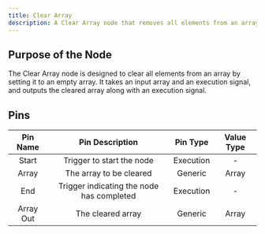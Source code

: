 ```yaml
---
title: Clear Array
description: A Clear Array node that removes all elements from an array.
---
```


## Purpose of the Node
The Clear Array node is designed to clear all elements from an array by setting it to an empty array. It takes an input array and an execution signal, and outputs the cleared array along with an execution signal.

## Pins
| Pin Name | Pin Description | Pin Type | Value Type |
|:----------:|:-------------:|:------:|:------:|
| Start | Trigger to start the node | Execution | - |
| Array | The array to be cleared | Generic | Array |
| End | Trigger indicating the node has completed | Execution | - |
| Array Out | The cleared array | Generic | Array |